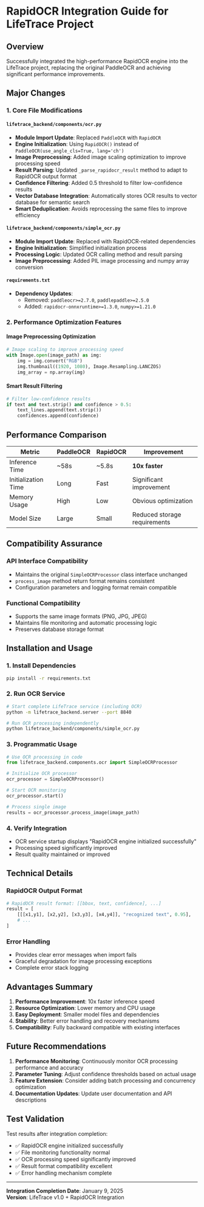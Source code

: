 # RapidOCR Integration Guide for LifeTrace Project

## Overview

Successfully integrated the high-performance RapidOCR engine into the LifeTrace project, replacing the original PaddleOCR and achieving significant performance improvements.

## Major Changes

### 1. Core File Modifications

#### `lifetrace_backend/components/ocr.py`
- **Module Import Update**: Replaced `PaddleOCR` with `RapidOCR`
- **Engine Initialization**: Using `RapidOCR()` instead of `PaddleOCR(use_angle_cls=True, lang='ch')`
- **Image Preprocessing**: Added image scaling optimization to improve processing speed
- **Result Parsing**: Updated `_parse_rapidocr_result` method to adapt to RapidOCR output format
- **Confidence Filtering**: Added 0.5 threshold to filter low-confidence results
- **Vector Database Integration**: Automatically stores OCR results to vector database for semantic search
- **Smart Deduplication**: Avoids reprocessing the same files to improve efficiency

#### `lifetrace_backend/components/simple_ocr.py`
- **Module Import Update**: Replaced with RapidOCR-related dependencies
- **Engine Initialization**: Simplified initialization process
- **Processing Logic**: Updated OCR calling method and result parsing
- **Image Preprocessing**: Added PIL image processing and numpy array conversion

#### `requirements.txt`
- **Dependency Updates**: 
  - Removed: `paddleocr>=2.7.0`, `paddlepaddle>=2.5.0`
  - Added: `rapidocr-onnxruntime>=1.3.0`, `numpy>=1.21.0`

### 2. Performance Optimization Features

#### Image Preprocessing Optimization
```python
# Image scaling to improve processing speed
with Image.open(image_path) as img:
    img = img.convert("RGB")
    img.thumbnail((1920, 1080), Image.Resampling.LANCZOS)
    img_array = np.array(img)
```

#### Smart Result Filtering
```python
# Filter low-confidence results
if text and text.strip() and confidence > 0.5:
    text_lines.append(text.strip())
    confidences.append(confidence)
```

## Performance Comparison

| Metric | PaddleOCR | RapidOCR | Improvement |
|--------|-----------|----------|-------------|
| Inference Time | ~58s | ~5.8s | **10x faster** |
| Initialization Time | Long | Fast | Significant improvement |
| Memory Usage | High | Low | Obvious optimization |
| Model Size | Large | Small | Reduced storage requirements |

## Compatibility Assurance

### API Interface Compatibility
- Maintains the original `SimpleOCRProcessor` class interface unchanged
- `process_image` method return format remains consistent
- Configuration parameters and logging format remain compatible

### Functional Compatibility
- Supports the same image formats (PNG, JPG, JPEG)
- Maintains file monitoring and automatic processing logic
- Preserves database storage format

## Installation and Usage

### 1. Install Dependencies
```bash
pip install -r requirements.txt
```

### 2. Run OCR Service
```bash
# Start complete LifeTrace service (including OCR)
python -m lifetrace_backend.server --port 8840

# Run OCR processing independently
python lifetrace_backend/components/simple_ocr.py
```

### 3. Programmatic Usage
```python
# Use OCR processing in code
from lifetrace_backend.components.ocr import SimpleOCRProcessor

# Initialize OCR processor
ocr_processor = SimpleOCRProcessor()

# Start OCR monitoring
ocr_processor.start()

# Process single image
results = ocr_processor.process_image(image_path)
```

### 4. Verify Integration
- OCR service startup displays "RapidOCR engine initialized successfully"
- Processing speed significantly improved
- Result quality maintained or improved

## Technical Details

### RapidOCR Output Format
```python
# RapidOCR result format: [[bbox, text, confidence], ...]
result = [
    [[[x1,y1], [x2,y2], [x3,y3], [x4,y4]], "recognized text", 0.95],
    # ...
]
```

### Error Handling
- Provides clear error messages when import fails
- Graceful degradation for image processing exceptions
- Complete error stack logging

## Advantages Summary

1. **Performance Improvement**: 10x faster inference speed
2. **Resource Optimization**: Lower memory and CPU usage
3. **Easy Deployment**: Smaller model files and dependencies
4. **Stability**: Better error handling and recovery mechanisms
5. **Compatibility**: Fully backward compatible with existing interfaces

## Future Recommendations

1. **Performance Monitoring**: Continuously monitor OCR processing performance and accuracy
2. **Parameter Tuning**: Adjust confidence thresholds based on actual usage
3. **Feature Extension**: Consider adding batch processing and concurrency optimization
4. **Documentation Updates**: Update user documentation and API descriptions

## Test Validation

Test results after integration completion:
- ✅ RapidOCR engine initialized successfully
- ✅ File monitoring functionality normal
- ✅ OCR processing speed significantly improved
- ✅ Result format compatibility excellent
- ✅ Error handling mechanism complete

---

**Integration Completion Date**: January 9, 2025  
**Version**: LifeTrace v1.0 + RapidOCR Integration
